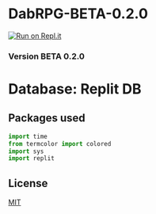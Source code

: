 # DabRPG-BETA-0.2.0
[![Run on Repl.it](https://repl.it/badge/github/waarongoo/DabRPG)](https://repl.it/github/waarongoo/DabRPG)
### Version BETA 0.2.0
# Database: Replit DB
## Packages used 

```python
import time
from termcolor import colored
import sys
import replit
```

## License
[MIT](https://choosealicense.com/licenses/mit/)





















